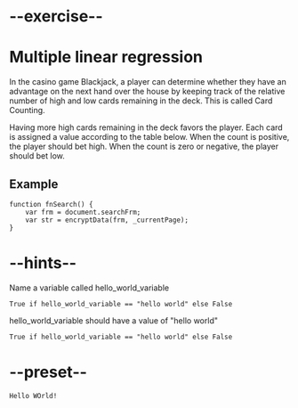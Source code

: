 # --exercise--

# Multiple linear regression

In the casino game Blackjack, a player can determine whether they have an advantage on the next hand over the house by keeping track of the relative number of high and low cards remaining in the deck. This is called Card Counting.

Having more high cards remaining in the deck favors the player. Each card is assigned a value according to the table below. When the count is positive, the player should bet high. When the count is zero or negative, the player should bet low.

## Example

```
function fnSearch() { 
    var frm = document.searchFrm; 
    var str = encryptData(frm, _currentPage); 
}
```

# --hints--

Name a variable called hello_world_variable

```
True if hello_world_variable == "hello world" else False
```

hello_world_variable should have a value of "hello world"

```
True if hello_world_variable == "hello world" else False
```

# --preset--

```
Hello WOrld!
```